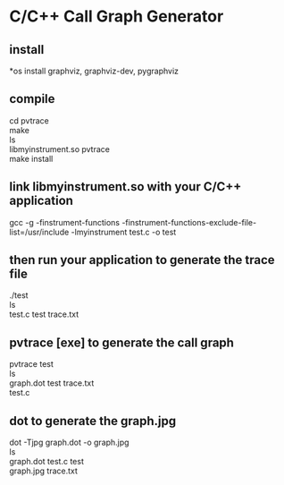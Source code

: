 C/C++ Call Graph Generator
==================

## install
*os install graphviz, graphviz-dev, pygraphviz
## compile
cd pvtrace<br />
make<br />
ls<br />
libmyinstrument.so  pvtrace<br />
make install

## link libmyinstrument.so with your C/C++ application
gcc -g -finstrument-functions -finstrument-functions-exclude-file-list=/usr/include -lmyinstrument test.c -o test
## then run your application to generate the trace file
./test<br />
ls<br />
test.c           test           trace.txt<br />
## pvtrace [exe] to generate the call graph
pvtrace test<br />
ls<br />
graph.dot        test           trace.txt<br />
test.c<br />
## dot to generate the graph.jpg
dot -Tjpg graph.dot -o graph.jpg<br />
ls<br />
graph.dot        test.c		   test<br />
graph.jpg        trace.txt<br />